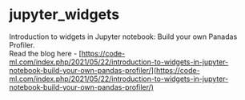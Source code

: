 # jupyter_widgets
Introduction to widgets in Jupyter notebook: Build your own Panadas Profiler.  
Read the blog here - [https://code-ml.com/index.php/2021/05/22/introduction-to-widgets-in-jupyter-notebook-build-your-own-pandas-profiler/](https://code-ml.com/index.php/2021/05/22/introduction-to-widgets-in-jupyter-notebook-build-your-own-pandas-profiler/)

